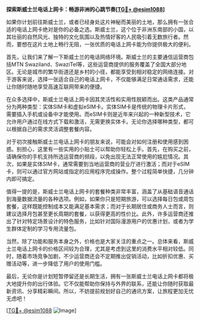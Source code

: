 **探索斯威士兰电话上网卡：畅游非洲的心跳节奏[[TG💪+ @esim1088](https://t.me/s/esim1088)]**

如果你计划前往斯威士兰，或者已经身处这片神秘而美丽的土地，那么拥有一张合适的电话上网卡绝对是你的必备之选。斯威士兰，这个位于非洲东南部的小国，以其壮丽的自然风光、独特的文化氛围以及热情好客的人民吸引着无数旅行者。然而，要想在这片土地上畅行无阻，一张优质的电话上网卡能为你提供极大的便利。

首先，让我们来了解一下斯威士兰的电话网络环境。斯威士兰的主要通信运营商包括MTN Swaziland、SwaziTel等，这些运营商提供的服务覆盖了全国大部分地区。无论是城市的繁华街道还是乡村的小径，都能享受到相对稳定的网络连接。对于游客来说，选择一张适合自己的电话上网卡，不仅能够满足日常通话需求，还能让你随时随地享受高速互联网带来的便捷。

在众多选择中，斯威士兰电话上网卡因其灵活性和实用性脱颖而出。这类产品通常分为两种类型：实体SIM卡和虚拟eSIM卡。实体SIM卡是传统的物理卡片形式，需要插入手机或设备中才能使用。而eSIM卡则是近年来兴起的一种新型技术，它允许用户通过在线方式下载和激活，无需更换实体卡。无论你选择哪种类型，都可以根据自己的需求灵活调整套餐内容。

对于初次接触斯威士兰电话上网卡的朋友来说，可能会对如何注册和使用感到困惑。别担心，这里有一些实用的小贴士可以帮助你轻松上手。首先，在购买之前，请确保你的手机支持所选运营商的频段，以免出现无法正常使用的尴尬情况。其次，如果是实体SIM卡，通常需要到当地运营商的营业厅进行激活；而对于eSIM卡，则可以通过官方网站或指定的应用程序完成操作。整个过程简单快捷，几分钟内即可搞定。

值得一提的是，斯威士兰电话上网卡的套餐种类非常丰富，涵盖了从基础语音通话到海量数据流量的各种选项。例如，如果你只是短期旅游，可以选择每日包或周包套餐，这样既能控制成本又能满足基本需求；而对于长期居住或商务人士而言，则建议选择月包甚至更长周期的套餐，以获得更高的性价比。此外，许多运营商还推出了针对特定场景设计的特色服务，比如针对国际漫游用户的优惠计划，或者为学生群体定制的学习专用流量包。

当然，除了功能和服务本身之外，价格也是大家关注的重点之一。总体来看，斯威士兰电话上网卡的价格区间较为合理，尤其是考虑到这里的消费水平相对较低。同时，随着市场竞争加剧，不少运营商还会不定期推出促销活动，比如折扣优惠、买赠活动等，进一步降低了用户的使用门槛。

最后，无论你是计划短暂停留还是长期生活，拥有一张斯威士兰电话上网卡都将极大地提升你的出行体验。它不仅能帮助你保持与外界的联系，还能让你随时获取最新资讯、分享精彩瞬间。所以，不妨提前规划好自己的通讯方案，让旅程更加无忧无虑吧！

[[TG💪+ @esim1088](https://t.me/s/esim1088) ![Image](https://i.postimg.cc/4NQfJmqS/Snipaste-2025-05-13-00-14-12.png)]